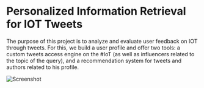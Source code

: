 # Personalized Information Retrieval for IOT Tweets

The purpose of this project is to analyze and evaluate user feedback on IOT through tweets.
For this, we build a user profile and offer two tools: a custom tweets access engine on the #IoT (as well as influencers related to the topic of the query), and a recommendation system for tweets and authors related to his profile.

![Screenshot](/img1551.jpg)
